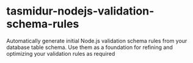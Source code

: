 # tasmidur-nodejs-validation-schema-rules
Automatically generate initial Node.js validation schema rules from your database table schema. Use them as a foundation for refining and optimizing your validation rules as required
